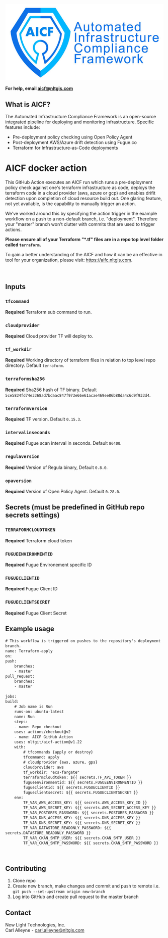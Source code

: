 <img src="images/NLT_AICFLLogo.jpg">

**For help, email aicf@nltgis.com**

## What is AICF?
The Automated Infrastructure Compliance Framework is an open-source integrated pipeline for deploying and monitoring infrastructure. Specific features include:
* Pre-deployment policy checking using Open Policy Agent
* Post-deployment AWS/Azure drift detection using Fugue.co
* Terraform for Infrastructure-as-Code deployments

# AICF docker action

This GitHub Action executes an AICF run which runs a pre-deployment policy check against one's terraform infrastructure as code, deploys the terraform code in a cloud provider (aws, azure or gcp) and enables drifit detection upon completion of cloud resource build out. One glaring feature, not yet available, is the capability to manually trigger an action.  

We've worked around this by specifying the action trigger in the example workflow on a push to a non-default branch, i.e. "deployment". Therefore your "master" branch won't clutter with commits that are used to trigger actions.  

**Please ensure all of your Terraform "*.tf" files are in a repo top level folder called `terraform`.**    

To gain a better understanding of the AICF and how it can be an effective in tool for your organization, please visit: https://aifc.nltgis.com.  
<br />
<br />

## Inputs

### `tfcommand`
**Required** Terraform sub command to run.

### `cloudprovider`
**Required** Cloud provider TF will deploy to.

### `tf_workdir`
**Required** Working directory of terraform files in relation to top level repo directory. Default `terraform`.

### `terraformsha256`
**Required** Sha256 hash of TF binary. Default `5ce5834fd74e3368ad7bdaac847f973e66e61acae469ee86b88da4c6d9f933d4`.

### `terraformversion`
**Required** TF version. Default `0.15.3`.

### `intervalinseconds`
**Required** Fugue scan interval in seconds. Default `86400`.

### `regulaversion`
**Required** Version of Regula binary, Default `0.8.0`.

### `opaversion`
**Required** Version of Open Policy Agent. Default `0.28.0`.
<br />

## Secrets (must be predefined in GitHub repo secrets settings)

### `TERRAFORMCLOUDTOKEN`
**Required** Terraform cloud token

### `FUGUEENVIRONMENTID`
**Required** Fugue Environement specific ID

### `FUGUECLIENTID`
**Required** Fugue Client ID

### `FUGUECLIENTSECRET`
**Required** Fugue Client Secret
<br />

## Example usage

    # This workflow is triggered on pushes to the repository's deployment branch.
    name: Terraform-apply
    on:
    push:
        branches:
        - master
    pull_request:
        branches: 
        - master

    jobs:
    build:
        # Job name is Run
        runs-on: ubuntu-latest
        name: Run
        steps:
        - name: Repo checkout
        uses: actions/checkout@v2
        - name: AICF GitHub Action
        uses: nltgit/aicf-action@v1.22
        with:
            # tfcommands {apply or destroy}
            tfcommand: apply
            # cloudprovider {aws, azure, gps}
            cloudprovider: aws
            tf_workdir: "ecs-fargate"
            terraformcloudtoken: ${{ secrets.TF_API_TOKEN }}
            fugueenvironmentid: ${{ secrets.FUGUEENVIRONMENTID }}
            fugueclientid: ${{ secrets.FUGUECLIENTID }}
            fugueclientsecret: ${{ secrets.FUGUECLIENTSECRET }}
        env:
            TF_VAR_AWS_ACCESS_KEY: ${{ secrets.AWS_ACCESS_KEY_ID }}
            TF_VAR_AWS_SECRET_KEY: ${{ secrets.AWS_SECRET_ACCESS_KEY }}
            TF_VAR_POSTGRES_PASSWORD: ${{ secrets.POSTGRES_PASSWORD }}
            TF_VAR_DNS_ACCESS_KEY: ${{ secrets.DNS_ACCESS_KEY }}
            TF_VAR_DNS_SECRET_KEY: ${{ secrets.DNS_SECRET_KEY }}
            TF_VAR_DATASTORE_READONLY_PASSWORD: ${{ secrets.DATASTORE_READONLY_PASSWORD }}
            TF_VAR_CKAN_SMTP_USER: ${{ secrets.CKAN_SMTP_USER }}
            TF_VAR_CKAN_SMTP_PASSWORD: ${{ secrets.CKAN_SMTP_PASSWORD }}
<br />

## Contributing
1) Clone repo  
2) Create new branch, make changes and commit and push to remote i.e. `git push --set-upstream origin new-branch`  
3) Log into GitHub and create pull request to the master branch

## Contact  
New Light Technologies, Inc.   
Carl Alleyne - carl.alleyne@nltgis.com
